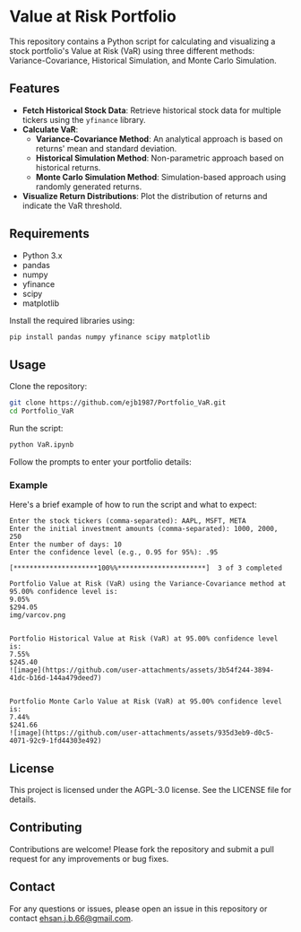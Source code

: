 # Value at Risk Portfolio

This repository contains a Python script for calculating and visualizing a stock portfolio's Value at Risk (VaR) using three different methods: Variance-Covariance, Historical Simulation, and Monte Carlo Simulation.

## Features

- **Fetch Historical Stock Data**: Retrieve historical stock data for multiple tickers using the `yfinance` library.
- **Calculate VaR**:
  - **Variance-Covariance Method**: An analytical approach is based on returns' mean and standard deviation.
  - **Historical Simulation Method**: Non-parametric approach based on historical returns.
  - **Monte Carlo Simulation Method**: Simulation-based approach using randomly generated returns.
- **Visualize Return Distributions**: Plot the distribution of returns and indicate the VaR threshold.

## Requirements

- Python 3.x
- pandas
- numpy
- yfinance
- scipy
- matplotlib

Install the required libraries using:
```bash
pip install pandas numpy yfinance scipy matplotlib
```
## Usage
Clone the repository:

```bash
git clone https://github.com/ejb1987/Portfolio_VaR.git
cd Portfolio_VaR
```
Run the script:

```bash
python VaR.ipynb
```
Follow the prompts to enter your portfolio details:

### Example
Here's a brief example of how to run the script and what to expect:
```
Enter the stock tickers (comma-separated): AAPL, MSFT, META
Enter the initial investment amounts (comma-separated): 1000, 2000, 250
Enter the number of days: 10
Enter the confidence level (e.g., 0.95 for 95%): .95

[*********************100%%**********************]  3 of 3 completed

Portfolio Value at Risk (VaR) using the Variance-Covariance method at 95.00% confidence level is:
9.05%
$294.05
img/varcov.png


Portfolio Historical Value at Risk (VaR) at 95.00% confidence level is:
7.55%
$245.40
![image](https://github.com/user-attachments/assets/3b54f244-3894-41dc-b16d-144a479deed7)


Portfolio Monte Carlo Value at Risk (VaR) at 95.00% confidence level is:
7.44%
$241.66
![image](https://github.com/user-attachments/assets/935d3eb9-d0c5-4071-92c9-1fd44303e492)

```
## License
This project is licensed under the AGPL-3.0 license. See the LICENSE file for details.

## Contributing
Contributions are welcome! Please fork the repository and submit a pull request for any improvements or bug fixes.

## Contact
For any questions or issues, please open an issue in this repository or contact ehsan.j.b.66@gmail.com.
